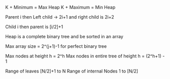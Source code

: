 K + Minimum = Max Heap
K + Maximum = Min Heap

Parent i then Left child -> 2i+1 and right child is 2i+2

Child i then parent is [i/2]+1

Heap is a complete binary tree and be sorted in an array

Max array size = 2^(j+1)-1 for perfect binary tree


Max nodes at height h = 2^h
Max nodes in entire tree of height h = (2^h+1) - 1

Range of leaves [N/2]+1 to N
Range of internal Nodes 1 to [N/2]

